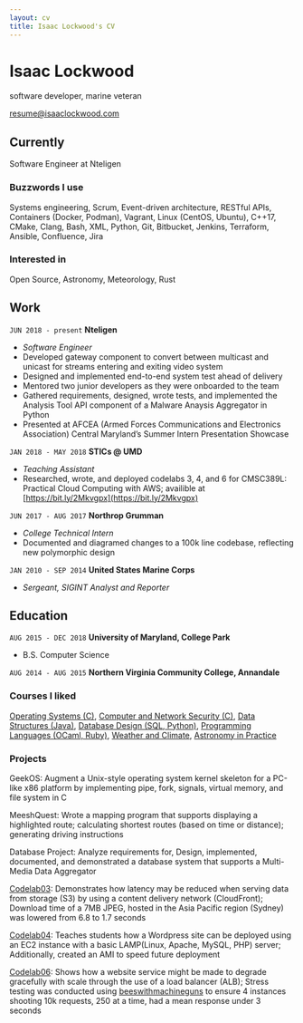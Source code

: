 ```yaml
---
layout: cv
title: Isaac Lockwood's CV
---
```

# Isaac Lockwood
software developer, marine veteran

<div id="webaddress">
<a href="mailto:resume@isaaclockwood.com">resume@isaaclockwood.com</a>

</div>


## Currently

Software Engineer at Nteligen


### Buzzwords I use

Systems engineering,
Scrum,
Event-driven architecture,
RESTful APIs,
Containers (Docker, Podman),
Vagrant,
Linux (CentOS, Ubuntu),
C++17,
CMake,
Clang,
Bash,
XML,
Python,
Git,
Bitbucket,
Jenkins,
Terraform,
Ansible,
Confluence,
Jira


### Interested in

Open Source, Astronomy, Meteorology, Rust


## Work

`JUN 2018 - present`
__Nteligen__
- *Software Engineer*
- Developed gateway component to convert between multicast and unicast for streams entering and exiting video system 
- Designed and implemented end-to-end system test ahead of delivery
- Mentored two junior developers as they were onboarded to the team  
- Gathered requirements, designed, wrote tests, and implemented the Analysis Tool API component of a Malware Anaysis Aggregator in Python
- Presented at AFCEA (Armed Forces Communications and Electronics Association) Central Maryland’s Summer Intern Presentation Showcase

`JAN 2018 - MAY 2018`
__STICs @ UMD__
- *Teaching Assistant*
- Researched, wrote, and deployed codelabs 3, 4, and 6 for CMSC389L: Practical Cloud Computing with AWS; availible at [https://bit.ly/2Mkvgpx](https://bit.ly/2Mkvgpx)

`JUN 2017 - AUG 2017`
__Northrop Grumman__
- *College Technical Intern*
- Documented and diagramed changes to a 100k line codebase, reflecting new polymorphic design

`JAN 2010 - SEP 2014`
__United States Marine Corps__ 
- *Sergeant, SIGINT Analyst and Reporter*

## Education

`AUG 2015 - DEC 2018`
__University of Maryland, College Park__
- B.S. Computer Science

`AUG 2014 - AUG 2015`
__Northern Virginia Community College, Annandale__


### Courses I liked

[Operating Systems (C)](https://www.cs.umd.edu/class/fall2018/cmsc412/),
[Computer and Network Security (C)](https://www.cs.umd.edu/class/spring2018/cmsc414-0101/),
[Data Structures (Java)](http://www.cs.umd.edu/class/fall2017/cmsc420/),
[Database Design (SQL, Python)](http://www.cs.umd.edu/class/fall2017/cmsc424-0101/),
[Programming Languages (OCaml, Ruby)](http://www.cs.umd.edu/class/spring2017/cmsc330/),
[Weather and Climate](https://www2.atmos.umd.edu/~tcanty/aosc200/),
[Astronomy in Practice](https://ui.adsabs.harvard.edu/abs/2018MPBu...45..323H/abstract)

### Projects
GeekOS: Augment a Unix-style operating system kernel skeleton for a PC-like x86 platform
by implementing pipe, fork, signals, virtual memory, and file system in C

MeeshQuest: Wrote a mapping program that supports displaying a highlighted route; calculating shortest routes (based on time or distance); generating driving instructions

Database Project: Analyze requirements for, Design, implemented, documented, and demonstrated a database system that supports a Multi-Media Data Aggregator

[Codelab03](https://umd-cs-stics.gitbooks.io/cmsc389l-practical-cloud-computing-spring-2018/content/codelabs/codelab-03/): Demonstrates how latency may be reduced when serving data from storage (S3) by using a content delivery network (CloudFront); Download time of a 7MB JPEG, hosted in the Asia Pacific region (Sydney) was lowered from 6.8 to 1.7 seconds

[Codelab04](https://umd-cs-stics.gitbooks.io/cmsc389l-practical-cloud-computing-spring-2018/content/codelabs/codelab-04/): Teaches students how a Wordpress site can be deployed using an EC2 instance with a basic LAMP(Linux, Apache, MySQL, PHP) server; Additionally, created an AMI to speed future deployment

[Codelab06](https://umd-cs-stics.gitbooks.io/cmsc389l-practical-cloud-computing-spring-2018/content/codelabs/codelab-06/): Shows how a website service might be made to degrade gracefully with scale through the use of a load balancer (ALB); Stress testing was conducted using [beeswithmachineguns](https://github.com/newsapps/beeswithmachineguns) to ensure 4 instances shooting 10k requests, 250 at a time, had a mean response under 3 seconds

<!-- ### Footer

Last updated: SEP 2020 -->


